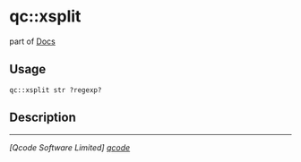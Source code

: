 qc::xsplit
==========

part of [Docs](.)

Usage
-----
`qc::xsplit str ?regexp?`

Description
-----------


----------------------------------
*[Qcode Software Limited] [qcode]*

[qcode]: http://www.qcode.co.uk "Qcode Software"